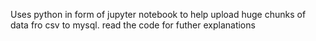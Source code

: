 Uses python in form of jupyter notebook to help upload huge chunks of data fro csv to mysql. read the code for futher explanations
